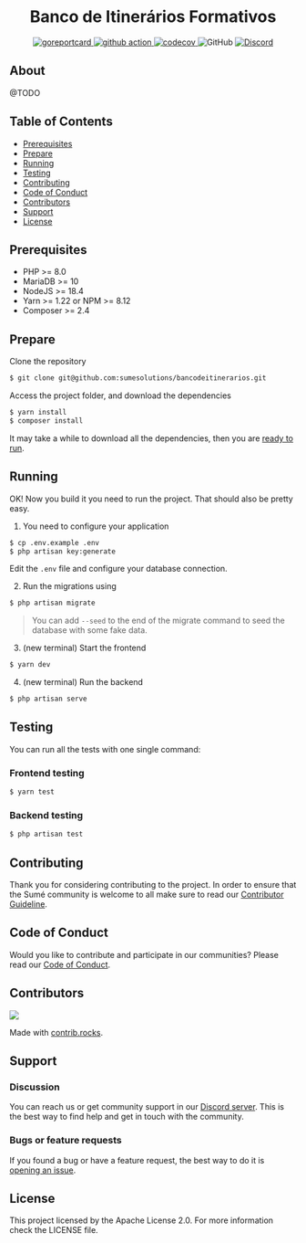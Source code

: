 <!--suppress HtmlDeprecatedAttribute -->
<h1 align="center">Banco de Itinerários Formativos</h1>

<p align="center">
  <a href="https://goreportcard.com/report/github.com/sumesolutions/bancodeitinerarios">
    <img alt="goreportcard" src="https://goreportcard.com/badge/github.com/sumesolutions/bancodeitinerarios" />
  </a>
  <a href="https://github.com/sumesolutions/bancodeitinerarios/actions/workflows/main.yaml">
    <img alt="github action" src="https://github.com/sumesolutions/bancodeitinerarios/actions/workflows/main.yaml/badge.svg" />
  </a>
  <a href="https://codecov.io/gh/sumesolutions/bancodeitinerarios" >
    <img alt="codecov" src="https://codecov.io/gh/sumesolutions/bancodeitinerarios/branch/main/graph/badge.svg?token=B78WZL5QDY"/>
    </a>
  <img alt="GitHub" src="https://img.shields.io/github/license/sumesolutions/bancodeitinerarios">
  <a href="https://discord.gg/Yh9q9cd">
    <img alt="Discord" src="https://img.shields.io/discord/726500188021063682">
  </a>
</p>

## About

@TODO

## Table of Contents

- [Prerequisites](#prerequisites)
- [Prepare](#prepare)
- [Running](#running)
- [Testing](#testing)
- [Contributing](#contributing)
- [Code of Conduct](#code-of-conduct)
- [Contributors](#contributors)
- [Support](#support)
- [License](#license)

## Prerequisites

- PHP >= 8.0
- MariaDB >= 10
- NodeJS >= 18.4
- Yarn >= 1.22 or NPM >= 8.12
- Composer >= 2.4

## Prepare

Clone the repository

```bash
$ git clone git@github.com:sumesolutions/bancodeitinerarios.git
```

Access the project folder, and download the dependencies

```bash
$ yarn install
$ composer install
```

It may take a while to download all the dependencies, then you are [ready to run](#running).

## Running

OK! Now you build it you need to run the project. That should also be pretty easy.

1. You need to configure your application

```bash
$ cp .env.example .env
$ php artisan key:generate
```

Edit the `.env` file and configure your database connection.

2. Run the migrations using 

```bash
$ php artisan migrate
```

> You can add `--seed` to the end of the migrate command to seed the database with some fake data.

3. (new terminal) Start the frontend

```bash
$ yarn dev
```

4. (new terminal) Run the backend

```bash
$ php artisan serve
```

## Testing

You can run all the tests with one single command:

### Frontend testing
```bash
$ yarn test
```

### Backend testing
```bash
$ php artisan test
```

## Contributing

Thank you for considering contributing to the project. In order to ensure that the Sumé community is welcome to
all make sure to read our [Contributor Guideline](CONTRIBUTING.md).

## Code of Conduct

Would you like to contribute and participate in our communities? Please read our [Code of Conduct](CODE_OF_CONDUCT.md).

## Contributors

<a href="https://github.com/sumesolutions/bancodeitinerarios/graphs/contributors">
  <img src="https://contrib.rocks/image?repo=sumesolutions/bancodeitinerarios" />
</a>

Made with [contrib.rocks](https://contrib.rocks).

## Support

### Discussion

You can reach us or get community support in our [Discord server](https://discord.gg/Yh9q9cd). This is the best way to
find help and get in touch with the community.

### Bugs or feature requests

If you found a bug or have a feature request, the best way to do
it is [opening an issue](https://github.com/sumesolutions/bancodeitinerarios/issues).

## License

This project licensed by the Apache License 2.0. For more information check the LICENSE file.

